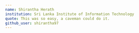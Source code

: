 ```yaml
---
name: Shirantha Herath
institution: Sri Lanka Institute of Information Technology
quote: This was so easy, a caveman could do it.
github_user: shirantha97
---
```

